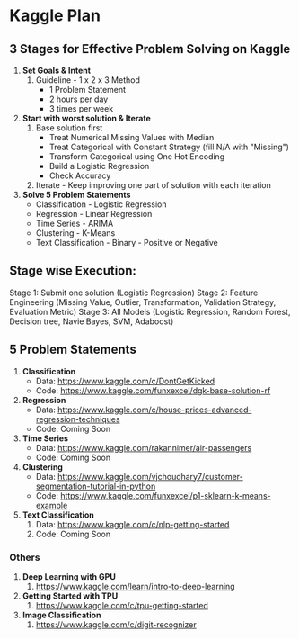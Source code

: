 # Kaggle Plan

## 3 Stages for Effective Problem Solving on Kaggle
1. **Set Goals & Intent**
	1. Guideline - 1 x 2 x 3 Method
		- 1 Problem Statement
		- 2 hours per day 
		- 3 times per week
2. **Start with worst solution & Iterate**
	1. Base solution first 
		- Treat Numerical Missing Values with Median
		- Treat Categorical with Constant Strategy (fill N/A with "Missing")
		- Transform Categorical using One Hot Encoding
		- Build a Logistic Regression
		- Check Accuracy
	2. Iterate - Keep improving one part of solution with each iteration
3. **Solve 5 Problem Statements**
	- Classification - Logistic Regression
	- Regression - Linear Regression
	- Time Series - ARIMA
	- Clustering - K-Means
	- Text Classification - Binary - Positive or Negative 

## Stage wise Execution:
Stage 1: Submit one solution (Logistic Regression)
Stage 2: Feature Engineering (Missing Value, Outlier, Transformation, Validation Strategy, Evaluation Metric)
Stage 3: All Models (Logistic Regression, Random Forest, Decision tree, Navie Bayes, SVM, Adaboost)

## 5 Problem Statements
1. **Classification**
	- Data: https://www.kaggle.com/c/DontGetKicked
	- Code: https://www.kaggle.com/funxexcel/dgk-base-solution-rf
2. **Regression**
	- Data: https://www.kaggle.com/c/house-prices-advanced-regression-techniques
	- Code: Coming Soon
2. **Time Series**
	- Data: https://www.kaggle.com/rakannimer/air-passengers
	- Code: Coming Soon
4. **Clustering**
	- Data: https://www.kaggle.com/vjchoudhary7/customer-segmentation-tutorial-in-python
	- Code: https://www.kaggle.com/funxexcel/p1-sklearn-k-means-example
6. **Text Classification**
	1. Data: https://www.kaggle.com/c/nlp-getting-started
	2. Code: Coming Soon

### Others
1. **Deep Learning with GPU**
	1. https://www.kaggle.com/learn/intro-to-deep-learning
2. **Getting Started with TPU**
	1. https://www.kaggle.com/c/tpu-getting-started	
3. **Image Classification**
	1. https://www.kaggle.com/c/digit-recognizer
